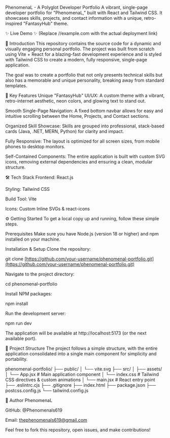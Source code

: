 PhenomenaL - A Polyglot Developer Portfolio
A vibrant, single-page developer portfolio for "PhenomenaL," built with React and Tailwind CSS. It showcases skills, projects, and contact information with a unique, retro-inspired "FantasyHub" theme.

✨ Live Demo ✨
(Replace //example.com with the actual deployment link)

🚀 Introduction
This repository contains the source code for a dynamic and visually engaging personal portfolio. The project was built from scratch using Vite + React for a blazing-fast development experience and is styled with Tailwind CSS to create a modern, fully responsive, single-page application.

The goal was to create a portfolio that not only presents technical skills but also has a memorable and unique personality, breaking away from standard templates.

🔑 Key Features
Unique "FantasyHub" UI/UX: A custom theme with a vibrant, retro-internet aesthetic, neon colors, and glowing text to stand out.

Smooth Single-Page Navigation: A fixed bottom navbar allows for easy and intuitive scrolling between the Home, Projects, and Contact sections.

Organized Skill Showcase: Skills are grouped into professional, stack-based cards (Java, .NET, MERN, Python) for clarity and impact.

Fully Responsive: The layout is optimized for all screen sizes, from mobile phones to desktop monitors.

Self-Contained Components: The entire application is built with custom SVG icons, removing external dependencies and ensuring a clean, modular structure.

🛠️ Tech Stack
Frontend: React.js

Styling: Tailwind CSS

Build Tool: Vite

Icons: Custom Inline SVGs & react-icons

⚙️ Getting Started
To get a local copy up and running, follow these simple steps.

Prerequisites
Make sure you have Node.js (version 18 or higher) and npm installed on your machine.

Installation & Setup
Clone the repository:

git clone [https://github.com/your-username/phenomenal-portfolio.git](https://github.com/your-username/phenomenal-portfolio.git)

Navigate to the project directory:

cd phenomenal-portfolio

Install NPM packages:

npm install

Run the development server:

npm run dev

The application will be available at http://localhost:5173 (or the next available port).

📁 Project Structure
The project follows a simple structure, with the entire application consolidated into a single main component for simplicity and portability.

phenomenal-portfolio/
├── public/
│   └── vite.svg
├── src/
│   ├── assets/
│   └── App.jsx       # Main application component
│   └── index.css     # Tailwind CSS directives & custom animations
│   └── main.jsx      # React entry point
├── .eslintrc.cjs
├── .gitignore
├── index.html
├── package.json
├── postcss.config.js
└── tailwind.config.js

👤 Author
PhenomenaL

GitHub: @Phenomenals619

Email: thephenomenals619@gmail.com

Feel free to fork this repository, open issues, and make contributions!
